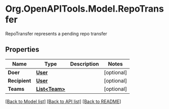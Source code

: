 # Org.OpenAPITools.Model.RepoTransfer
RepoTransfer represents a pending repo transfer

## Properties

Name | Type | Description | Notes
------------ | ------------- | ------------- | -------------
**Doer** | [**User**](User.md) |  | [optional] 
**Recipient** | [**User**](User.md) |  | [optional] 
**Teams** | [**List&lt;Team&gt;**](Team.md) |  | [optional] 

[[Back to Model list]](../README.md#documentation-for-models) [[Back to API list]](../README.md#documentation-for-api-endpoints) [[Back to README]](../README.md)

